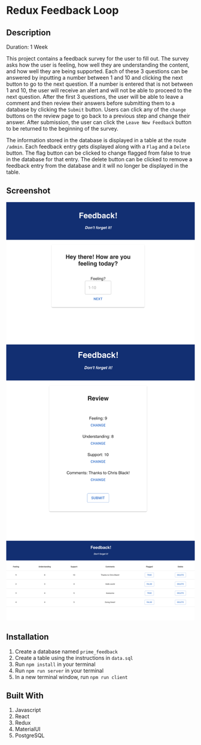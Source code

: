 # Redux Feedback Loop

## Description

Duration: 1 Week

This project contains a feedback survey for the user to fill out. The survey asks how the user is feeling, how well they are understanding the content, and how well they are being supported. Each of these 3 questions can be answered by inputting a number between 1 and 10 and clicking the next button to go to the next question. If a number is entered that is not between 1 and 10, the user will receive an alert and will not be able to proceed to the next question. After the first 3 questions, the user will be able to leave a comment and then review their answers before submitting them to a database by clicking the `Submit` button. Users can click any of the `change` buttons on the review page to go back to a previous step and change their answer. After submission, the user can click the `Leave New Feedback` button to be returned to the beginning of the survey.

The information stored in the database is displayed in a table at the route `/admin`. Each feedback entry gets displayed along with a `Flag` and a `Delete` button. The flag button can be clicked to change flagged from false to true in the database for that entry. The delete button can be clicked to remove a feedback entry from the database and it will no longer be displayed in the table.

## Screenshot

![Preview 1](./public/images/preview1.png)
![Preview 2](./public/images/preview2.png)
![Preview 3](./public/images/preview3.png)

## Installation

1. Create a database named `prime_feedback`
2. Create a table using the instructions in `data.sql`
3. Run `npm install` in your terminal
4. Run `npm run server` in your terminal
5. In a new terminal window, run `npm run client`

## Built With

1. Javascript
2. React
3. Redux
4. MaterialUI
5. PostgreSQL
